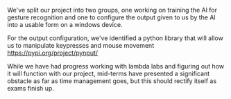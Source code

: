 We've split our project into two groups, one working on training the AI for gesture recognition and one to configure the output given to us by the AI into a usable form on a windows device.

For the output configuration, we've identified a python library that will allow us to manipulate keypresses and mouse movement
https://pypi.org/project/pynput/

While we have had progress working with lambda labs and figuring out how it will function with our project, mid-terms have presented a significant obstacle as far as time management goes, but this should rectify itself as exams finish up.
